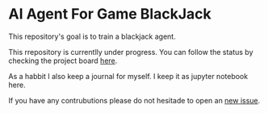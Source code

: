 # AI Agent For Game BlackJack
This repository's goal is to train a blackjack agent. 

This rrepository is currentlly under progress. You can follow the status by checking the project board [here](https://github.com/hakanonal/blackjack/projects/1).

As a habbit I also keep a journal for myself. I keep it as jupyter notebook here.

If you have any contrubutions please do not hesitade to open an [new issue](https://github.com/hakanonal/blackjack/issues/new).
